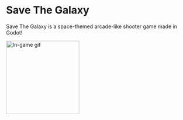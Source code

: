# Save The Galaxy

Save The Galaxy is a space-themed arcade-like shooter game made in Godot!

<img src="./img/battle-gif.gif" alt="In-game gif" width="200"/>